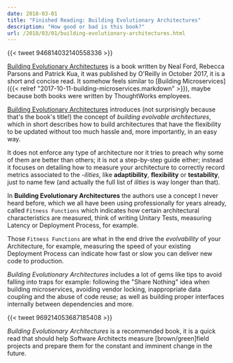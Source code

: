```yaml
---
date: 2018-03-01
title: "Finished Reading: Building Evolutionary Architectures"
description: "How good or bad is this book?"
url: /2018/03/01/building-evolutionary-architectures.html
---
```


{{< tweet 946814032140558336 >}}

[Building Evolutionary Architectures](https://www.thoughtworks.com/books/building-evolutionary-architectures) is a book written by Neal Ford, Rebecca Parsons and Patrick Kua, it was published by O'Reilly in October 2017, it is a short and concise read. It somehow feels similar to [Building Microservices]({{< relref "2017-10-11-building-microservices.markdown" >}}), maybe because both books were written by ThoughtWorks employees.

[Building Evolutionary Architectures](https://smile.amazon.com/gp/product/1491986360/) introduces (not surprisingly because that's the book's title!) the concept of _building evolvable architectures_, which in short describes how to build architectures that have the flexibility to be updated without too much hassle and, more importantly, in an easy way.

It does not enforce any type of architecture nor it tries to preach why some of them are better than others; it is not a step-by-step guide either; instead it focuses on detailing how to measure your architecture to correctly record metrics associated to the _-ilities_, like **adaptibility**, **flexibility** or **testability**, just to name few (and actually the full list of _ilities_ is way longer than that).

In **Building Evolutionary Architectures** the authors use a concept I never heard before, which we all have been using professionally for years already, called `Fitness Functions` which indicates how certain architectural characteristics are measured, think of writing Unitary Tests, measuring Latency or Deployment Process, for example.

Those `Fitness Functions` are what in the end drive the _evolvability_ of your Architecture, for example, measuring the speed of your existing Deployment Process can indicate how fast or slow you can deliver new code to production.

_Building Evolutionary Architectures_ includes a lot of gems like tips to avoid falling into traps for example: following the "Share Nothing" idea when building microservices, avoiding vendor locking, inappropriate data coupling and the abuse of code reuse; as well as building proper interfaces internally between dependencies and more.

{{< tweet 969214053687185408 >}}

_Building Evolutionary Architectures_ is a recommended book, it is a quick read that should help Software Architects measure [brown/green]field projects and prepare them for the constant and imminent change in the future.
